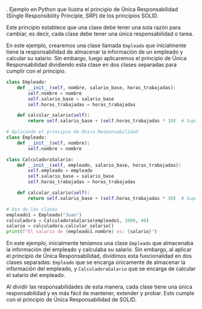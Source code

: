 .
Ejemplo en Python que ilustra el principio de Única Responsabilidad (Single Responsibility Principle, SRP) de los principios SOLID. 

Este principio establece que una clase debe tener una sola razón para cambiar, es decir, cada clase debe tener una única responsabilidad o tarea.

En este ejemplo, crearemos una clase llamada `Empleado` que inicialmente tiene la responsabilidad de almacenar la información de un empleado y calcular su salario. Sin embargo, luego aplicaremos el principio de Única Responsabilidad dividiendo esta clase en dos clases separadas para cumplir con el principio.

```python
class Empleado:
    def __init__(self, nombre, salario_base, horas_trabajadas):
        self.nombre = nombre
        self.salario_base = salario_base
        self.horas_trabajadas = horas_trabajadas

    def calcular_salario(self):
        return self.salario_base + (self.horas_trabajadas * 10)  # Suponiendo un salario por hora de 10

# Aplicando el principio de Única Responsabilidad
class Empleado:
    def __init__(self, nombre):
        self.nombre = nombre

class CalculadoraSalario:
    def __init__(self, empleado, salario_base, horas_trabajadas):
        self.empleado = empleado
        self.salario_base = salario_base
        self.horas_trabajadas = horas_trabajadas

    def calcular_salario(self):
        return self.salario_base + (self.horas_trabajadas * 10)  # Suponiendo un salario por hora de 10

# Uso de las clases
empleado1 = Empleado("Juan")
calculadora = CalculadoraSalario(empleado1, 1000, 40)
salario = calculadora.calcular_salario()
print(f"El salario de {empleado1.nombre} es: {salario}")
```

En este ejemplo, inicialmente teníamos una clase `Empleado` que almacenaba la información del empleado y calculaba su salario. Sin embargo, al aplicar el principio de Única Responsabilidad, dividimos esta funcionalidad en dos clases separadas: `Empleado` que se encarga únicamente de almacenar la información del empleado, y `CalculadoraSalario` que se encarga de calcular el salario del empleado.

Al dividir las responsabilidades de esta manera, cada clase tiene una única responsabilidad y es más fácil de mantener, extender y probar. Esto cumple con el principio de Única Responsabilidad de SOLID.
